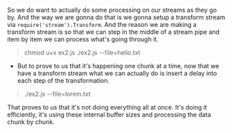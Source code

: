 So we do want to actually do some processing on our streams as they go by. And the way we are gonna do that is we gonna setup a transform stream via `require('stream').Transform`. And the reason we are making a transform stream is so that we can step in the middle of a stream pipe and item by item we can process what's going through it.

<!--
  const Transform = require('stream').Transform;
  ...

  function processFile(incomingStream) {
    let outStream = incomingStream;

    const upperStream = new Transform({
      transform(chunk, encoding, cb) {
        this.push(chunk.toString().toUpperCase());
        cb();
      }
    });
    ...
  }
-->

<!--
  `transform(chunk, encoding, cb) {}`
    - chunk ofcourse is the buffer
    - encoding is optional (like utf)
    - cb here is a method to let us know that it's finished.
    - The way that this transform stream works is basically kind of like an array. So if we wanna put something into our stream from that chunk we literally just say `this.push(giveSomething)`. Then we do need to execute the `cb();`, so that the stream knows this chunk has been processed and it can move on. And that allows us to do asynchronous processing if we need to. Here we literally just wanna take the chunk, turn it into a string and uppercase it.
-->

<!--
  Now we need to get 'incomingStream' into 'upperStream'. How could we do that?
  Think about the shapes of the streams that we are dealing with.
    - 'upperStream' is going to be a writable stream

    `outStream = outStream.pipe(upperStream);`
-->

<!--
  function processFile(incomingStream) {
    let outStream = incomingStream;

    const upperStream = new Transform({
      transform(chunk, encoding, cb) {
        this.push(chunk.toString().toUpperCase());
        cb();
      }
    });

    outStream = outStream.pipe(upperStream);

    const targetStream = process.stdout;

    outStream.pipe(targetStream);
  }
-->

<!-- TERMINAL -->
> chmod u+x ex2.js
> ./ex2.js --file=hello.txt

<!--
  OUTPUT
  args:  { _: [], help: false, in: false, file: 'hello.txt' }
  13 - Jan Oblak
  24 - Timothy Fosu-Mensah
  4 - Sergio Ramos
  17 - Jérôme Boateng
  27 - David Alaba
  6 - Paul Pogba
  10 - Thiago Alcântara
  14 - Radja Nainggolan
  11 - Gareth Bale
  9 - Mauro Icardi
  7 - Son Heung-min
-->

- But to prove to us that it's happening one chunk at a time, now that we have a transform stream what we can actually do is insert a delay into each step of the transformation.

<!--
  function processFile(incomingStream) {
    let outStream = incomingStream;

    const upperStream = new Transform({
      transform(chunk, encoding, cb) {
        this.push(chunk.toString().toUpperCase());
        setTimeout(cb, 500)
      }
    });

    outStream = outStream.pipe(upperStream);

    const targetStream = process.stdout;

    outStream.pipe(targetStream);
  }
-->

<!-- TERMINAL -->
> ./ex2.js --file=lorem.txt

<!-- After running `./ex2.js --file=lorem.txt` we'll see that we are processing data chunk by chunk. -->

That proves to us that it's not doing everything all at once. It's doing it efficiently, it's using these internal buffer sizes and processing the data chunk by chunk.  
